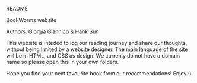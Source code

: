 README

BookWorms website

Authors: Giorgia Giannico & Hank Sun

This website is inteded to log our reading journey and share our thoughts, without being limited by a website designer.
The main language of the site will be in HTML, and CSS as design.
We currenly do not have a domain name so please open this in your own folders.

Hope you find your next favourite book from our recommendations! Enjoy :)
